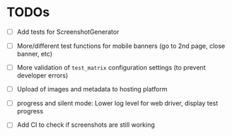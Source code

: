 # TODOs
- [ ] Add tests for ScreenshotGenerator
- [ ] More/different test functions for mobile banners (go to 2nd page, close banner, etc)
- [ ] More validation of `test_matrix` configuration settings (to prevent
	  developer errors)
- [ ] Upload of images and metadata to hosting platform
- [ ] progress and silent mode: Lower log level for web driver, display test progress
- [ ] Add CI to check if screenshots are still working

